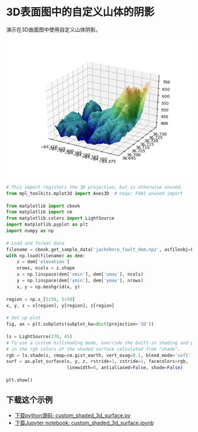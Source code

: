 # 3D表面图中的自定义山体的阴影

演示在3D曲面图中使用自定义山体阴影。

![3D表面图中的自定义山体的阴影示例](/static/images/gallery/sphx_glr_custom_shaded_3d_surface_001.png)

```python
# This import registers the 3D projection, but is otherwise unused.
from mpl_toolkits.mplot3d import Axes3D  # noqa: F401 unused import

from matplotlib import cbook
from matplotlib import cm
from matplotlib.colors import LightSource
import matplotlib.pyplot as plt
import numpy as np

# Load and format data
filename = cbook.get_sample_data('jacksboro_fault_dem.npz', asfileobj=False)
with np.load(filename) as dem:
    z = dem['elevation']
    nrows, ncols = z.shape
    x = np.linspace(dem['xmin'], dem['xmax'], ncols)
    y = np.linspace(dem['ymin'], dem['ymax'], nrows)
    x, y = np.meshgrid(x, y)

region = np.s_[5:50, 5:50]
x, y, z = x[region], y[region], z[region]

# Set up plot
fig, ax = plt.subplots(subplot_kw=dict(projection='3d'))

ls = LightSource(270, 45)
# To use a custom hillshading mode, override the built-in shading and pass
# in the rgb colors of the shaded surface calculated from "shade".
rgb = ls.shade(z, cmap=cm.gist_earth, vert_exag=0.1, blend_mode='soft')
surf = ax.plot_surface(x, y, z, rstride=1, cstride=1, facecolors=rgb,
                       linewidth=0, antialiased=False, shade=False)

plt.show()
```

## 下载这个示例
            
- [下载python源码: custom_shaded_3d_surface.py](https://matplotlib.org/_downloads/custom_shaded_3d_surface.py)
- [下载Jupyter notebook: custom_shaded_3d_surface.ipynb](https://matplotlib.org/_downloads/custom_shaded_3d_surface.ipynb)